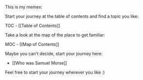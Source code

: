 This is my memex:

Start your journey at the table of contents and find a topic you like:

TOC - [[Table of Contents]]

Take a look at the map of the place to get familiar:

MOC - [[Map of Contents]]

Maybe you can't decide, start your journey here:
- [[Who was Samuel Morse]]


Feel free to start your journey wherever you like :)
